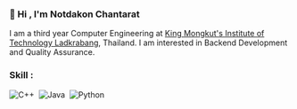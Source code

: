 ### 👋 Hi , I'm Notdakon Chantarat 

I am a third year Computer Engineering at [King Mongkut's Institute of Technology Ladkrabang](https://www.kmitl.ac.th/), Thailand.
I am interested in Backend Development and Quality Assurance.

### Skill :

![C++](https://img.shields.io/badge/C++-00599C?style=for-the-badge&logo=C++&logoColor=white)&nbsp;
![Java](https://img.shields.io/badge/Java-ED8B00?style=for-the-badge&logo=java&logoColor=white)&nbsp;
![Python](https://img.shields.io/badge/Python-3776AB?style=for-the-badge&logo=python&logoColor=white)&nbsp;

